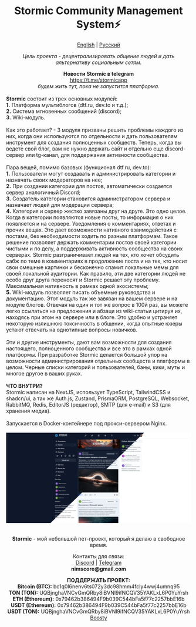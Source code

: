 <div>
  <h1 align="center">Stormic Community Management System⚡</h1>
<p align="center">
  <a href='https://github.com/stormhead-org/stormic?tab=readme-ov-file'>English</a> | <a href='https://github.com/stormhead-org/stormic/blob/main/README.RU.md'>Русский</a>
</p>
<p align="center"><i>Цель проекта - децентрализировать общение людей и дать альтернативу социальным сетям.</i></p>
<div align="center">
<b>Новости Stormic в telegram</b>
<br />
<a href='https://t.me/stormicapp'>https://t.me/stormicapp</a>
<br />
<i>будем жить тут, пока не запустится платформа.</i>
</div>
<br />
<b>Stormic</b> состоит из трех основных модулей:
<br />
<b>1.</b> Платформа мультиблогов (dtf.ru, dev.to и т.д.);
<br />
<b>2.</b> Система мгновенных сообщений (discord);
<br />
<b>3.</b> Wiki-модуль.
<br />
<br />
Как это работает? - 3 модуля призваны решить проблемы каждого из них, когда они используются по отдельности и дать пользователям инструмент для создания полноценных сообществ. Теперь, когда вы ведете свой блог, вам не нужно держать сайт и отдельно еще discord-сервер или tg-канал, для поддержания активности сообщества.
<br />
<br />
Пара вещей, помимо базовых (функционал dtf.ru, dev.to):
<br />
<b>1.</b> Пользователи могут создавать и администрировать категории и назначать своих модераторов на нее;
<br />
<b>2.</b> При создании категории для постов, автоматически создается сервер аналогичный Discord;
<br />
<b>3.</b> Создатель категории становится администратором сервера и назначает людей для модерации сервера;
<br />
<b>4.</b> Категория и сервер жестко завязаны друг на друге. Это одно целое. Когда в категории появляются новые посты, то информация о них появляется и на сервере. Уведомления о комментариях, ответах и прочих вещах. Это дает возможности нативного взаимодействия с постами, без необходимости ходить по разным платформам. Такое решение позволяет держать комментарии постов своей категории чистыми и по делу, а поддерживать активность сообщества на своих серверах. Stormic разграничивает людей на тех, кто хочет обсудить сабж по теме в комментариях в продолжение поста и на тех, кто носит свои смешные картинки и бесконечно спамит локальные мемы для своей локальной аудитории. Как правило, эти две категории людей не особо друг друга переносят и Stormic решает эту проблему. Максимальная нативность в рамках одной экосистемы;
<br />
<b>5.</b> Wiki-модуль позволяет писать объемные руководства и документацию. Этот модуль так же завязан на вашем сервере и на модуле блогов. Отвечая на один и тот же вопрос в 100й раз, вы можете легко ссылаться на предложения и абзаци из wiki-статьи цитируя их, находясь при этом на сервере или в блоге. Это удобно и устраняет некоторую излишнюю токсичность в общении, когда опытные юзеры устают отвечать на однотипные вопросы новичков.
<br />
<br />
Эти и другие инструменты, дают вам возможности для создания настоящего, полноценного сообщества и все это в рамках одной платформы.
При разработке Stormic делается большой упор на возможности администрирования отдельных сообществ и платформы в целом. Черные списки категорий и пользователей, баны, кики, муты и многое другое в ваших руках.
<br />
<br />
<b>ЧТО ВНУТРИ?</b>
<br />
Stormic написан на NextJS, использует TypeScript, TailwindCSS и shadcn/ui, а так же Auth.js, Zustand, PrismaORM, PostgreSQL, Websocket, RabbitMQ, Redis, EditorJS (редактор), SMTP (для e-mail) и S3 (для хранения медиа).
<br />
<br />
Запускается в Docker-контейнере под прокси-сервером Nginx.
<br />
<br />
  <img src="/public/preview.png">
  <br/>
  <br/>
  <p align="center">
  <strong>Stormic</strong> - мой небольшой пет-проект, который я делаю в свободное время.
  </p>
  <p align="center">
  Контакты для связи:
  <br/>
  <a href='https://discord.com/users/.nims/'>Discord</a> | <a href='https://t.me/nimscore'>Telegram</a>
<br/>
<b>nimscore@gmail.com</b>
</p>
  <p align="center">
<b>ПОДДЕРЖАТЬ ПРОЕКТ:</b>
<br/>
<b>Bitcoin (BTC):</b> bc1q0l6nenv6ts072y3dc98hmm4fcly4wwj4umnq95
<br/>
<b>TON (TON):</b> UQBjnghaVNCvGmQRby8iBVNl9ifNCQV35YAKLxL6P0YuYrsh
<br/>
<b>ETH (Ethereum):</b> 0x79462b386494F9b039C544bFa5f77c2257bbE16b
<br/>
<b>USDT (Ethereum):</b> 0x79462b386494F9b039C544bFa5f77c2257bbE16b
<br/>
<b>USDT (TON):</b> UQBjnghaVNCvGmQRby8iBVNl9ifNCQV35YAKLxL6P0YuYrsh
<br/>
<a href='https://boosty.to/nims'>Boosty</a>
</p>
<br/>
</div>
